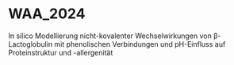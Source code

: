 # WAA_2024
In silico Modellierung nicht-kovalenter Wechselwirkungen von β-Lactoglobulin mit phenolischen Verbindungen und pH-Einfluss auf Proteinstruktur und -allergenität
